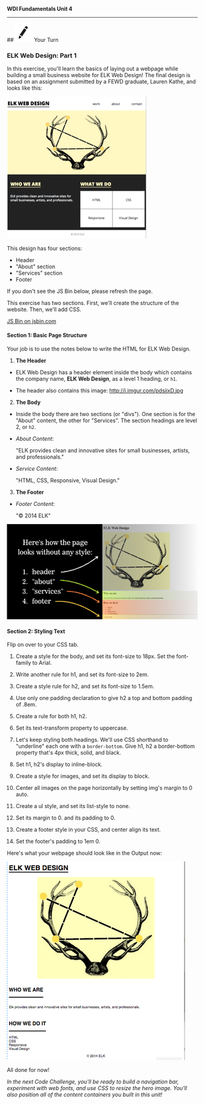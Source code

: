**WDI Fundamentals Unit 4**

---

##![Your Turn](../assets/exercise.png) Your Turn

### ELK Web Design: Part 1

In this exercise, you'll learn the basics of laying out a webpage while building a small business website for ELK Web Design! The final design is based on an assignment submitted by a FEWD graduate, Lauren Kathe, and looks like this:

![](../assets/elkwebdesign/elkwebdesign.png)

This design has four sections:

* Header
* "About" section
* "Services" section
* Footer

If you don't see the JS Bin below, please refresh the page.

This exercise has two sections. First, we'll create the structure of the website. Then, we'll add CSS. 

<a class="jsbin-embed" href="http://jsbin.com/guviweg/embed?html&height=600px">JS Bin on jsbin.com</a><script src="http://static.jsbin.com/js/embed.min.js?3.35.12"></script>

#### Section 1: Basic Page Structure
Your job is to use the notes below to write the HTML for ELK Web Design.

1) **The Header**
  * ELK Web Design has a header element inside the body which contains the company name, **ELK Web Design**, as a level 1 heading, or `h1`.

  * The header also contains this image: http://i.imgur.com/pdsjjxD.jpg

2) **The Body**
  * Inside the body there are two sections (or "divs"). One section is for the "About" content, the other for "Services". The section headings are level 2, or `h2`.

  * _About Content_:

    "ELK provides clean and innovative sites for small businesses, artists, and professionals."

  * _Service Content_:

    "HTML, CSS, Responsive, Visual Design."

3) **The Footer**
  
  * _Footer Content_:

    "&copy; 2014 ELK"

![](../assets/elkwebdesign/elkheader.png)

#### Section 2: Styling Text

Flip on over to your CSS tab.

1) Create a style for the body, and set its font-size to 18px. Set the font-family to Arial.

2) Write another rule for h1, and set its font-size to 2em.

3) Create a style rule for h2, and set its font-size to 1.5em.

4) Use only one padding declaration to give h2 a top and bottom padding of .8em.

5) Create a rule for both h1, h2.

6) Set its text-transform property to uppercase.

7) Let's keep styling both headings. We'll use CSS shorthand to "underline" each one with a `border-bottom`. Give h1, h2 a border-bottom property that's 4px thick, solid, and black.

8) Set h1, h2's display to inline-block.

9) Create a style for images, and set its display to block.

10) Center all images on the page horizontally by setting img's margin to 0 auto.

11) Create a ul style, and set its list-style to none.

12) Set its margin to 0. and its padding to 0.

13) Create a footer style in your CSS, and center align its text.

14) Set the footer's padding to 1em 0.

Here's what your webpage should look like in the Output now:

![](/assets/elkwebdesign/elkchapter5.png)

All done for now!

*In the next Code Challenge, you'll be ready to build a navigation bar, experiment with web fonts, and use CSS to resize the hero image. You'll also position all of the content containers you built in this unit!*
